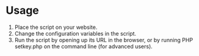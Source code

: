 # Usage #
1. Place the script on your website.
2. Change the configuration variables in the script.
3. Run the script by opening up its URL in the browser, or by running PHP setkey.php on the command line (for advanced users).